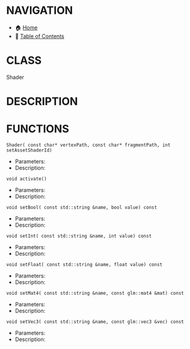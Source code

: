 # NAVIGATION
- 🏠 [Home](../../../readme.md)
- 📖 [Table of Contents](../docs_Chapter_0.00_Welcome/doc_Chapter_0.01_Table_of_Contents.md)

# CLASS
Shader

# DESCRIPTION

# FUNCTIONS
`Shader( const char* vertexPath, const char* fragmentPath, int setAssetShaderId)`
- Parameters:
- Description: 

`void activate()`
- Parameters:
- Description: 

`void setBool( const std::string &name, bool value) const`
- Parameters:
- Description: 

`void setInt( const std::string &name, int value) const`
- Parameters:
- Description: 

`void setFloat( const std::string &name, float value) const`
- Parameters:
- Description: 

`void setMat4( const std::string &name, const glm::mat4 &mat) const`
- Parameters:
- Description: 

`void setVec3( const std::string &name, const glm::vec3 &vec) const`
- Parameters:
- Description: 